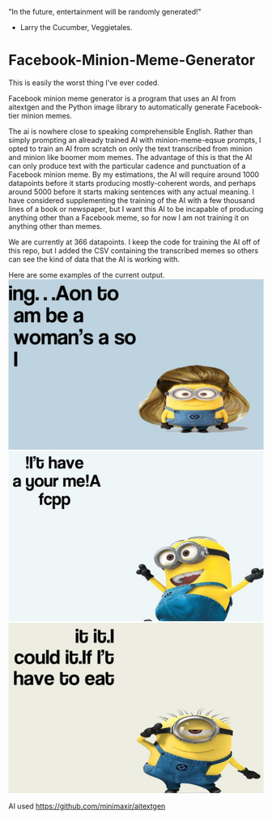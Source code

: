 "In the future, entertainment will be randomly generated!"
- Larry the Cucumber, Veggietales.

# Facebook-Minion-Meme-Generator
This is easily the worst thing I've ever coded.

Facebook minion meme generator is a program that uses an AI from aitextgen and the Python image library to automatically generate Facebook-tier minion memes.

The ai is nowhere close to speaking comprehensible English. 
Rather than simply prompting an already trained AI with minion-meme-eqsue prompts, I opted to train an AI from scratch on only the text transcribed from minion and minion like boomer mom memes. The advantage of this is that the AI can only produce text with the particular cadence and punctuation of a Facebook minion meme.
By my estimations, the AI will require around 1000 datapoints before it starts producing mostly-coherent words, and perhaps around 5000 before it starts making sentences with any actual meaning.
I have considered supplementing the training of the AI with a few thousand lines of a book or newspaper, but I want this AI to be incapable of producing anything other than a Facebook meme, so for now I am not training it on anything other than memes.

We are currently at 366 datapoints. I keep the code for training the AI off of this repo, but I added the CSV containing the transcribed memes so others can see the kind of data that the AI is working with.

Here are some examples of the current output.
![alt text](https://github.com/RyanDoesMath/Facebook-Minion-Meme-Generator/blob/main/Sample_Output/hilarious_minion_meme_01.jpg)
![alt text](https://github.com/RyanDoesMath/Facebook-Minion-Meme-Generator/blob/main/Sample_Output/hilarious_minion_meme_02.jpg)
![alt text](https://github.com/RyanDoesMath/Facebook-Minion-Meme-Generator/blob/main/Sample_Output/hilarious_minion_meme_03.jpg)

AI used https://github.com/minimaxir/aitextgen
